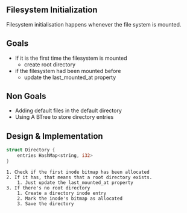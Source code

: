 ## Filesystem Initialization 

Filesystem initialisation happens whenever the file system is mounted. 

## Goals

- If it is the first time the filesystem is mounted
    - create root directory
- if the filesystem had been mounted before
    - update the last_mounted_at property


## Non Goals

- Adding default files in the default directory
- Using A BTree to store directory entries

## Design & Implementation

```rust
struct Directory {
    entries HashMap<string, i32>
}
```

```
1. Check if the first inode bitmap has been allocated
2. If it has, that means that a root directory exists.
    1. Just update the last_mounted_at property
3. If there's no root directory
    1. Create a directory inode entry
    2. Mark the inode's bitmap as allocated
    3. Save the directory
```

